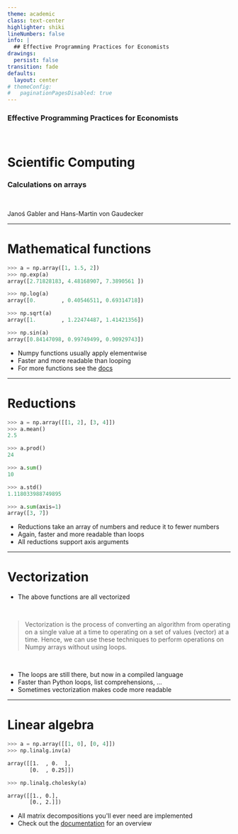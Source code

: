```yaml
---
theme: academic
class: text-center
highlighter: shiki
lineNumbers: false
info: |
  ## Effective Programming Practices for Economists
drawings:
  persist: false
transition: fade
defaults:
  layout: center
# themeConfig:
#   paginationPagesDisabled: true
---
```


### Effective Programming Practices for Economists

<br/>

# Scientific Computing

### Calculations on arrays

<br/>


Janoś Gabler and Hans-Martin von Gaudecker

---

# Mathematical functions

<div class="grid grid-cols-2 gap-4">
<div>

```python
>>> a = np.array([1, 1.5, 2])
>>> np.exp(a)
array([2.71828183, 4.48168907, 7.3890561 ])
```

```python
>>> np.log(a)
array([0.        , 0.40546511, 0.69314718])
```

```python
>>> np.sqrt(a)
array([1.        , 1.22474487, 1.41421356])
```

```python
>>> np.sin(a)
array([0.84147098, 0.99749499, 0.90929743])
```

</div>
<div>

- Numpy functions usually apply elementwise
- Faster and more readable than looping
- For more functions see the [docs](https://numpy.org/doc/stable/reference/routines.math.html)


</div>
</div>


---

# Reductions


<div class="grid grid-cols-2 gap-4">
<div>

```python
>>> a = np.array([[1, 2], [3, 4]])
>>> a.mean()
2.5
```

```python
>>> a.prod()
24
```

```python
>>> a.sum()
10
```

```python
>>> a.std()
1.118033988749895
```

```python
>>> a.sum(axis=1)
array([3, 7])
```

</div>
<div>

- Reductions take an array of numbers and reduce it to fewer numbers
- Again, faster and more readable than loops
- All reductions support axis arguments

</div>
</div>


---

# Vectorization

- The above functions are all vectorized

<br/>

> Vectorization is the process of converting an algorithm from operating on a single
> value at a time to operating on a set of values (vector) at a time.
> Hence, we can use these techniques to perform operations on Numpy arrays without
> using loops.

<br/>

- The loops are still there, but now in a compiled language
- Faster than Python loops, list comprehensions, ...
- Sometimes vectorization makes code more readable


---

# Linear algebra

<div class="grid grid-cols-2 gap-4">
<div>

```python
>>> a = np.array([[1, 0], [0, 4]])
>>> np.linalg.inv(a)
```
```txt
array([[1.  , 0.  ],
       [0.  , 0.25]])
```
```python
>>> np.linalg.cholesky(a)
```
```txt
array([[1., 0.],
       [0., 2.]])
```

</div>
<div>

- All matrix decompositions you'll ever need are implemented
- Check out the [documentation](https://numpy.org/doc/stable/reference/routines.linalg.html)
for an overview

</div>
</div>

